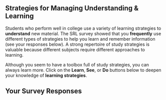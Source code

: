 ## Strategies for Managing Understanding & Learning

 Students who perform well in college use a variety of learning strategies to **understand** new material. The SRL survey showed that you **frequently** use different types of strategies to help you learn and remember information (see your responses below). A strong repertoire of study strategies is valuable because different subjects require different approaches to learning.

Although you seem to have a toolbox full of study strategies, you can always learn more. Click on the **Learn**, **See**, or **Do** buttons below to deepen your knowledge of **learning strategies**.

## Your Survey Responses
